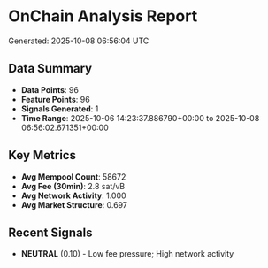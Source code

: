 # OnChain Analysis Report
Generated: 2025-10-08 06:56:04 UTC

## Data Summary
- **Data Points**: 96
- **Feature Points**: 96
- **Signals Generated**: 1
- **Time Range**: 2025-10-06 14:23:37.886790+00:00 to 2025-10-08 06:56:02.671351+00:00

## Key Metrics
- **Avg Mempool Count**: 58672
- **Avg Fee (30min)**: 2.8 sat/vB
- **Avg Network Activity**: 1.000
- **Avg Market Structure**: 0.697

## Recent Signals
- **NEUTRAL** (0.10) - Low fee pressure; High network activity
